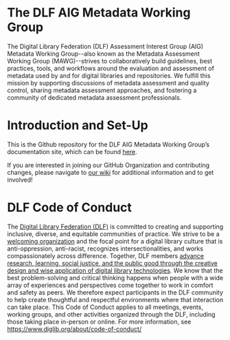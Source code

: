 # The DLF AIG Metadata Working Group

The  Digital Library Federation (DLF) Assessment Interest Group (AIG) Metadata Working Group--also known as the Metadata Assessment Working Group (MAWG)--strives to collaboratively build guidelines, best practices, tools, and workflows around the evaluation and assessment of metadata used by and for digital libraries and repositories. We fulfill this mission by supporting discussions of metadata assessment and quality control, sharing metadata assessment approaches, and fostering a community of dedicated metadata assessment professionals.

# Introduction and Set-Up

This is the Github repository for the DLF AIG Metadata Working Group’s documentation site, which can be found [here](https://github.com/DLFMetadataAssessment/WebsiteDocumentation/wiki).

If you are interested in joining our GitHub Organization and contributing changes, please navigate to [our wiki](https://wiki.diglib.org/Assessment:Metadata) for additional information and to get involved!

# DLF Code of Conduct

The [Digital Library Federation (DLF)](https://www.diglib.org/) is committed to creating and supporting inclusive, diverse, and equitable communities of practice. We strive to be a [welcoming organization](https://www.diglib.org/members/join/) and the focal point for a digital library culture that is anti-oppression, anti-racist, recognizes intersectionalities, and works compassionately across difference. Together, DLF members [advance research, learning, social justice, and the public good through the creative design and wise application of digital library technologies](https://www.diglib.org/about/). We know that the best problem-solving and critical thinking happens when people with a wide array of experiences and perspectives come together to work in comfort and safety as peers. We therefore expect participants in the DLF community to help create thoughtful and respectful environments where that interaction can take place. This Code of Conduct applies to all meetings, events, working groups, and other activities organized through the DLF, including those taking place in-person or online. For more information, see https://www.diglib.org/about/code-of-conduct/ 
